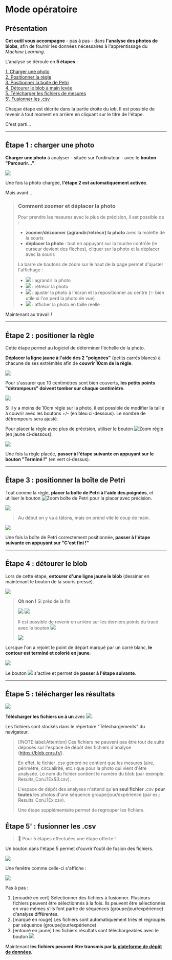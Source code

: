 # Mode opératoire
## Présentation
**Cet outil vous accompagne**  - pas à pas - dans **l'analyse des photos de blobs**, afin de fournir les données nécessaires à l'apprentissage du _Machine Learning_. 

L'analyse se déroule en **5 étapes** :

[1. Charger une photo](#Étape-1-charger-une-photo) <br>
[2. Positionner la règle](#Étape-2-positioner-la-règle) <br>
[3. Positionner la boîte de Petri](#Étape-3-positionner-la-boîte-de-petri) <br>
[4. Détourer le blob à main levée](#Étape-4-détourer-le-blob) <br>
[5. Télécharger les fichiers de mesures](#Étape-5-télécharger-les-résultats) <br>
[5'. Fusionner les .csv ](#Étape-539-fusionner-les-csv)

Chaque étape est décrite dans la partie droite du _lab_. Il est possible de revenir à tout moment
en arrière en cliquant sur le titre de l'étape.

C'est parti...

---

## Étape 1 : charger une photo

**Charger une photo** à analyser - située sur l'ordinateur - avec le **bouton "Parcourir..."**.

![](images/file_panel.png)

Une fois la photo chargée, **l'étape 2 est automatiquement activée**.

Mais avant...

> ### Comment zoomer et déplacer la photo
> Pour prendre les mesures avec le plus de précision, il est possible de :
> * **zoomer/dézoomer (agrandir/rétrécir) la photo** avec la molette de la souris
> * **déplacer la photo** : tout en appuyant sur la touche contrôle (le curseur devient des flèches), cliquer sur la photo et la déplacer avec la souris
> 
> La barre de boutons de zoom sur le haut de la page permet d'ajuster l'affichage :
> * ![](images/zoom_in.png) : agrandir la photo
> * ![](images/zoom_out.png) : rétrécir la photo
> * ![](images/zoom_fit.png) : ajuster la photo à l'écran et la repositionner au centre (:sparkles: bien utile si l'on perd la photo de vue)
> * ![](images/zoom_1-1.png) : afficher la photo en taille réelle

Maintenant au travail !

---

## Étape 2 : positioner la règle
Cette étape permet au logiciel de déterminer l'échelle de la photo.

**Déplacer la ligne jaune à l'aide des 2 "poignées"** (petits carrés blancs) à chacune de ses extrémités afin de 
**couvrir 10cm de la règle**. 

![](images/ruler_handles.png)

Pour s'assurer que 10 centimètres sont bien couverts, **les petits points "détrompeurs" doivent tomber sur chaque centimètre**.

![](images/ruler_pokayoke.png)

Si il y a moins de 10cm règle sur la photo, il est possible de modifier la taille à couvrir avec les boutons +/- (en bleu ci-dessous).
Le nombre de détrompeurs sera ajusté.

Pour placer la règle avec plus de précision, utiliser le bouton ![Zoom règle](images/zoom_object.png) (en jaune ci-dessous).

![](images/ruler_panel.png)

Une fois la règle placée, **passer à l'étape suivante en appuyant sur le bouton "Terminé !"** (en vert ci-dessus).

---

## Étape 3 : positionner la boîte de Petri

Tout comme la règle, **placer la boîte de Petri à l'aide des poignées**, et utiliser le bouton ![Zoom boîte de Petri](images/zoom_object.png)
pour la placer avec précision.

![](images/petri_handles.png)

>
>
> Au début on y va à tâtons, mais on prend vite le coup de main.
>
> 

![](images/petri_panel.png)

Une fois la boîte de Petri correctement positionnée, **passer à l'étape suivante en appuyant sur "C'est fini !"**

---

## Étape 4 : détourer le blob

Lors de cette étape, **entourer d'une ligne jaune le blob** (dessiner en maintenant le bouton de la souris pressé).

![](images/blob_draw.png)

>
> **Oh non !** Si près de la fin
>
> ![](https://i.giphy.com/media/JuFwy0zPzd6jC/giphy.webp)
> ![](images/blob_scrambled.png)
> 
> Il est possible de revenir en arrière sur les derniers points du tracé avec le bouton  ![](blob_back_button.png)
> 
> ![](images/blob_back_panel.png)
>

Lorsque l'on a rejoint le point de départ marqué par un carré blanc, **le contour est terminé et colorié en jaune**.

![](images/blob_closed.png)

Le bouton  ![](images/blob_done.png) s'active et permet de **passer à l'étape suivante**.

---

## Étape 5 : télécharger les résultats

![](images/download_panel.png)

**Télécharger les fichiers un à un** avec ![](images/download_button.png).

Les fichiers sont stockés dans le répertoire "Téléchargements" du navigateur.  

> [!NOTE|label:Attention]
> Ces fichiers ne peuvent pas être tout de suite déposés sur l'espace de dépôt des fichiers d'analyse (https://blob.cnrs.fr/).
> 
> En effet, le fichier _.csv_ généré ne contient que les mesures (aire, périmètre, circualirité, etc.) que pour la photo qui vient d'être analysée. 
> Le nom du fichier contient le numéro du blob (par exemple: Results_ConJ1Ex*B3*.csv).
> 
> L'espace de dépôt des analyses n'attend qu'**un seul fichier** _.csv_ **pour toutes** les photos d'une séquence groupe/jour/expérience (par ex.: Results_ConJ1Ex.csv).
> 
> Une étape supplémentaire permet de regrouper les fichiers.

## Étape 5' : fusionner les .csv

> :gift: Pour 5 étapes effectuées une étape offerte !

Un bouton dans l'étape 5 permet d'ouvrir l'outil de fusion des fichiers.

![](images/fusion_button.png)

Une fenêtre comme celle-ci s'affiche :

![](images/fusion_dialog.png)

Pas à pas : 
1. \[encadré en vert] Sélectionner des fichiers à fusionner. Plusieurs fichiers peuvent être sélectionnés à la fois. Ils peuvent être sélectionnés en vrac mêmes s'ils font partie de séquences (groupe/jour/expérience) d'analyse différentes.
2. \[marqué en rouge] Les fichiers sont automatiquement triés et regroupés par séquence (groupe/jour/expérience)
3. \[entouré en jaune] Les fichiers résultats sont téléchargeables avec le bouton ![](images/download_button.png)

Maintenant **les fichiers peuvent être transmis par [la plateforme de dépôt de données](https://blob.cnrs.fr/)**.
